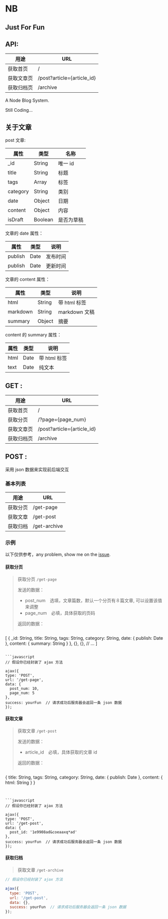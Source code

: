 # NB

## Just For Fun


## API:

| 用途 | URL |
|---|---|
| 获取首页 | / |
| 获取文章页 | /post?article={article_id} |
| 获取归档页 | /archive |


A Node Blog System.

Still Coding...



## 关于文章

post 文章:

| 属性 | 类型 | 名称 |
|---|---|---|
| _id | String | 唯一 id |
| title | String　| 标题 |
| tags | Array | 标签 |
| category| String | 类别 |
| date | Object | 日期 |
| content| Object | 内容 |
| isDraft | Boolean | 是否为草稿 |

文章的 date 属性：

| 属性 | 类型 | 说明 |
|---|---|---|
| publish | Date | 发布时间 |
| publish | Date | 更新时间 |

文章的 content 属性：

| 属性 | 类型 | 说明 |
|---|---|---|
| html | String | 带 html 标签 |
| markdown | String | markdown 文稿 |
| summary | Object | 摘要 |

content 的 summary 属性：

| 属性 | 类型 | 说明 |
|---|---|---|
| html | Date | 带 html 标签 |
| text | Date | 纯文本 |

## GET :

| 用途 | URL |
|---|---|
| 获取首页 | / |
| 获取分页　| /?page={page_num} |
| 获取文章页 | /post?article={article_id} |
| 获取归档页 | /archive |

## POST :

采用 json 数据来实现前后端交互

### 基本列表
| 用途 | URL |
|---|---|
| 获取分页 | /get-page |
| 获取文章 | /get-post |
| 获取归档 | /get-archive |

### 示例

以下仅供参考，any problem, show me on the [issue](https://github.com/huangxutao/NB/issues).

#### 获取分页

> 获取分页 `/get-page`
>
> 发送的数据：
>
> - post_num　选填，文章篇数，默认一个分页有８篇文章, 可以设置该值来调整
> - page_num　必填，具体获取的页码
>
> 返回的数据：
>
> ```javascript
  [
    {
      _id: String,
      title: String,
      tags: String,
      category: String,
      date: {
        publish: Date
      },
      content: {
        summary: String
      }
    },
    {},
    {},
    // ...
  ]
  ```

```javascript
// 假设你已经封装了 ajax 方法

ajax({
  type: 'POST',
  url: '/get-page',
  data: {
    post_num: 10,
    page_num: 5
  },
  success: yourFun  // 请求成功后服务器会返回一条 json 数据
});
```

#### 获取文章

> 获取文章 `/get-post`
>
> 发送的数据：
> - article_id　必填，具体获取的文章 id 
>
> 返回的数据：
>
> ```javascript
  {
    title: String,
    tags: String,
    category: String,
    date: {
      publish: Date
    },
    content: {
      html: String
    }
  }
  ```
  

```javascript
// 假设你已经封装了 ajax 方法

ajax({
  type: 'POST',
  url: '/get-post',
  data: {
    post_id: '1e9908ad&coeaaxq*ad'
  },
  success: yourFun  // 请求成功后服务器会返回一条 json 数据
});
```

#### 获取归档

> 获取文章 `/get-archive`

```javascript
// 假设你已经封装了 ajax 方法

ajax({
  type: 'POST',
  url: '/get-post',
  data: {},
  success: yourFun  // 请求成功后服务器会返回一条 json 数据
});
```

